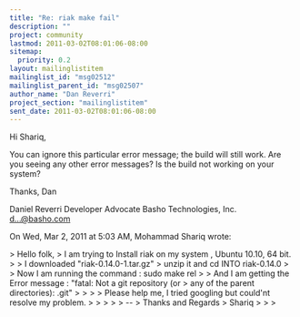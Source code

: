 ```yaml
---
title: "Re: riak make fail"
description: ""
project: community
lastmod: 2011-03-02T08:01:06-08:00
sitemap:
  priority: 0.2
layout: mailinglistitem
mailinglist_id: "msg02512"
mailinglist_parent_id: "msg02507"
author_name: "Dan Reverri"
project_section: "mailinglistitem"
sent_date: 2011-03-02T08:01:06-08:00
---
```



Hi Shariq,

You can ignore this particular error message; the build will still work. Are
you seeing any other error messages? Is the build not working on your
system?

Thanks,
Dan


Daniel Reverri
Developer Advocate
Basho Technologies, Inc.
d...@basho.com


On Wed, Mar 2, 2011 at 5:03 AM, Mohammad Shariq wrote:

&gt; Hello folk,
&gt; I am trying to Install riak on my system , Ubuntu 10.10, 64 bit.
&gt;
&gt; I downloaded "riak-0.14.0-1.tar.gz"
&gt; unzip it and cd INTO riak-0.14.0
&gt;
&gt; Now I am running the command : sudo make rel
&gt;
&gt; And I am getting the Error message : "fatal: Not a git repository (or
&gt; any of the parent directories): .git"
&gt;
&gt;
&gt;
&gt; Please help me, I tried googling but could'nt resolve my problem.
&gt;
&gt;
&gt;
&gt;
&gt; --
&gt; Thanks and Regards
&gt; Shariq
&gt;
&gt;
&gt;

